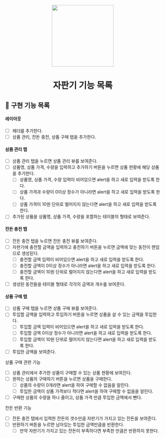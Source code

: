 <p align="middle" >
  <img width="200px;" src="https://github.com/woowacourse/javascript-vendingmachine-precourse/raw/main/images/beverage_icon.png?raw=true"/>
</p>
<h1 align="middle">자판기 기능 목록</h1>

## 🎯 구현 기능 목록

#### 레이아웃

- [ ] 헤더를 추가한다.
- [ ] 상품 관리, 잔돈 충전, 상품 구매 탭을 추가한다.

#### 삼품 관리 탭

- [ ] 상품 관리 탭을 누르면 상품 관리 뷰를 보여준다.
- [ ] 상품명, 상품 가격, 수량을 입력하고 추가하기 버튼을 누르면 상품 현황에 해당 상품을 추가한다.
  - [ ] 상품명, 상품 가격, 수량 입력이 비어있으면 alert을 하고 새로 입력을 받도록 한다.
  - [ ] 상품 가격과 수량이 0이상 정수가 아니라면 alert을 하고 새로 입력을 받도록 한다.
  - [ ] 상품 가격이 10원 단위로 떨어지지 않는다면 alert을 하고 새로 입력을 받도록 한다.
- [ ] 추가된 상품을 상품명, 상품 가격, 수량을 포함하는 테이블의 형태로 보여준다.

#### 잔돈 충전 탭

- [ ] 잔돈 충전 탭을 누르면 잔돈 충전 뷰를 보여준다.
- [ ] 자판기에 충전할 금액을 입력하고 충전하기 버튼을 누르면 금액에 맞는 동전이 랜덤으로 생성된다.
  - [ ] 충전할 금액 입력이 비어있으면 alert을 하고 새로 입력을 받도록 한다.
  - [ ] 충전할 금액이 0이상 정수가 아니라면 alert을 하고 새로 입력을 받도록 한다.
  - [ ] 충전할 금액이 10원 단위로 떨어지지 않는다면 alert을 하고 새로 입력을 받도록 한다.
- [ ] 생성된 동전들을 테이블 형태로 각각의 금액과 개수를 보여준다.

#### 상품 구매 탭

- [ ] 상품 구매 탭을 누르면 상품 구매 뷰를 보여준다.
- [ ] 투입할 금액을 입력하고 투입하기 버튼을 누르면 상품을 살 수 있는 금액을 투입한다.
  - [ ] 투입할 금액 입력이 비어있으면 alert을 하고 새로 입력을 받도록 한다.
  - [ ] 투입할 금액 0이상 정수가 아니라면 alert을 하고 새로 입력을 받도록 한다.
  - [ ] 투입할 금액이 10원 단위로 떨어지지 않는다면 alert을 하고 새로 입력을 받도록 한다.
- [ ] 투입한 금액을 보여준다.

상품 구매 관련 기능

- [ ] 상품 관리에서 추가한 상품이 구매할 수 있는 상품 현황에 보여진다.
- [ ] 원하는 상품의 구매하기 버튼을 누르면 상품을 구매한다.
  - [ ] 상품의 수량이 0개라면 alert을 하여 구매할 수 없음을 알린다.
  - [ ] 투입한 금액이 상품 가격보다 적다면 alert을 하여 구매할 수 없음을 알린다.
- [ ] 구매한 상품의 수량을 하나 줄이고, 상품 가격 만큼 투입한 금액에서 뺀다.

잔돈 반환 기능

- [ ] 잔돈 충전 탭에서 입력한 잔돈의 갯수만큼 자판기가 가지고 있는 잔돈을 보여준다.
- [ ] 반환하기 버튼을 누르면 남아있는 투입한 금액만큼을 반환한다.
  - [ ] 만약 자판기가 가지고 있는 잔돈이 부족하다면 부족한 만큼은 반환하지 못한다.
